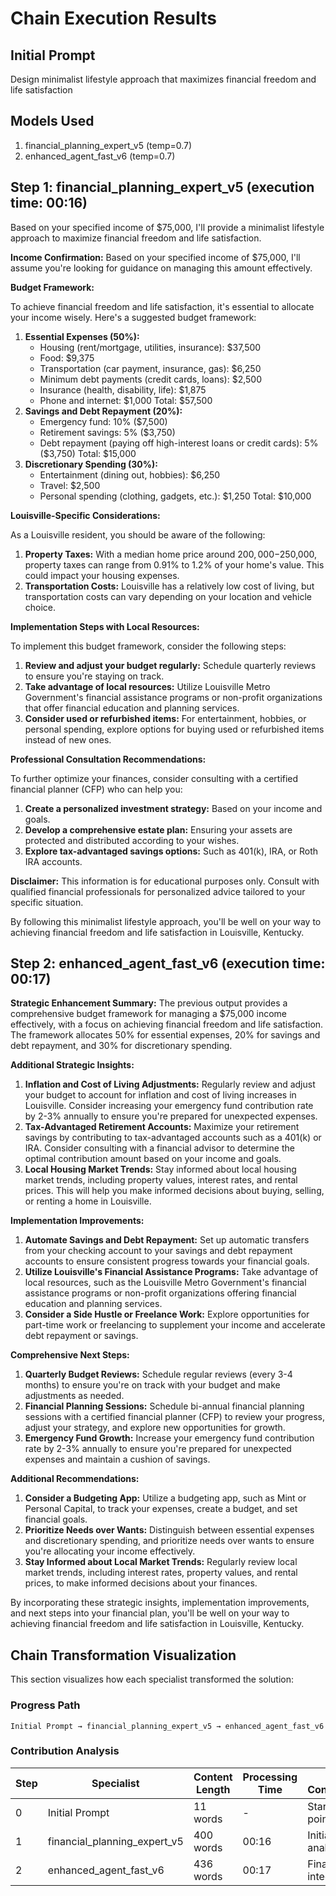 # Chain Execution Results

## Initial Prompt

Design minimalist lifestyle approach that maximizes financial freedom and life satisfaction

## Models Used

1. financial_planning_expert_v5 (temp=0.7)
2. enhanced_agent_fast_v6 (temp=0.7)

## Step 1: financial_planning_expert_v5 (execution time: 00:16)

Based on your specified income of $75,000, I'll provide a minimalist lifestyle approach to maximize financial freedom and life satisfaction.

**Income Confirmation:**
Based on your specified income of $75,000, I'll assume you're looking for guidance on managing this amount effectively.

**Budget Framework:**

To achieve financial freedom and life satisfaction, it's essential to allocate your income wisely. Here's a suggested budget framework:

1. **Essential Expenses (50%):**
	* Housing (rent/mortgage, utilities, insurance): $37,500
	* Food: $9,375
	* Transportation (car payment, insurance, gas): $6,250
	* Minimum debt payments (credit cards, loans): $2,500
	* Insurance (health, disability, life): $1,875
	* Phone and internet: $1,000
	Total: $57,500
2. **Savings and Debt Repayment (20%):**
	* Emergency fund: 10% ($7,500)
	* Retirement savings: 5% ($3,750)
	* Debt repayment (paying off high-interest loans or credit cards): 5% ($3,750)
	Total: $15,000
3. **Discretionary Spending (30%):**
	* Entertainment (dining out, hobbies): $6,250
	* Travel: $2,500
	* Personal spending (clothing, gadgets, etc.): $1,250
	Total: $10,000

**Louisville-Specific Considerations:**

As a Louisville resident, you should be aware of the following:

1. **Property Taxes:** With a median home price around $200,000-$250,000, property taxes can range from 0.91% to 1.2% of your home's value. This could impact your housing expenses.
2. **Transportation Costs:** Louisville has a relatively low cost of living, but transportation costs can vary depending on your location and vehicle choice.

**Implementation Steps with Local Resources:**

To implement this budget framework, consider the following steps:

1. **Review and adjust your budget regularly:** Schedule quarterly reviews to ensure you're staying on track.
2. **Take advantage of local resources:** Utilize Louisville Metro Government's financial assistance programs or non-profit organizations that offer financial education and planning services.
3. **Consider used or refurbished items:** For entertainment, hobbies, or personal spending, explore options for buying used or refurbished items instead of new ones.

**Professional Consultation Recommendations:**

To further optimize your finances, consider consulting with a certified financial planner (CFP) who can help you:

1. **Create a personalized investment strategy:** Based on your income and goals.
2. **Develop a comprehensive estate plan:** Ensuring your assets are protected and distributed according to your wishes.
3. **Explore tax-advantaged savings options:** Such as 401(k), IRA, or Roth IRA accounts.

**Disclaimer:**
This information is for educational purposes only. Consult with qualified financial professionals for personalized advice tailored to your specific situation.

By following this minimalist lifestyle approach, you'll be well on your way to achieving financial freedom and life satisfaction in Louisville, Kentucky.

## Step 2: enhanced_agent_fast_v6 (execution time: 00:17)

**Strategic Enhancement Summary:**
The previous output provides a comprehensive budget framework for managing a $75,000 income effectively, with a focus on achieving financial freedom and life satisfaction. The framework allocates 50% for essential expenses, 20% for savings and debt repayment, and 30% for discretionary spending.

**Additional Strategic Insights:**

1. **Inflation and Cost of Living Adjustments:** Regularly review and adjust your budget to account for inflation and cost of living increases in Louisville. Consider increasing your emergency fund contribution rate by 2-3% annually to ensure you're prepared for unexpected expenses.
2. **Tax-Advantaged Retirement Accounts:** Maximize your retirement savings by contributing to tax-advantaged accounts such as a 401(k) or IRA. Consider consulting with a financial advisor to determine the optimal contribution amount based on your income and goals.
3. **Local Housing Market Trends:** Stay informed about local housing market trends, including property values, interest rates, and rental prices. This will help you make informed decisions about buying, selling, or renting a home in Louisville.

**Implementation Improvements:**

1. **Automate Savings and Debt Repayment:** Set up automatic transfers from your checking account to your savings and debt repayment accounts to ensure consistent progress towards your financial goals.
2. **Utilize Louisville's Financial Assistance Programs:** Take advantage of local resources, such as the Louisville Metro Government's financial assistance programs or non-profit organizations offering financial education and planning services.
3. **Consider a Side Hustle or Freelance Work:** Explore opportunities for part-time work or freelancing to supplement your income and accelerate debt repayment or savings.

**Comprehensive Next Steps:**

1. **Quarterly Budget Reviews:** Schedule regular reviews (every 3-4 months) to ensure you're on track with your budget and make adjustments as needed.
2. **Financial Planning Sessions:** Schedule bi-annual financial planning sessions with a certified financial planner (CFP) to review your progress, adjust your strategy, and explore new opportunities for growth.
3. **Emergency Fund Growth:** Increase your emergency fund contribution rate by 2-3% annually to ensure you're prepared for unexpected expenses and maintain a cushion of savings.

**Additional Recommendations:**

1. **Consider a Budgeting App:** Utilize a budgeting app, such as Mint or Personal Capital, to track your expenses, create a budget, and set financial goals.
2. **Prioritize Needs over Wants:** Distinguish between essential expenses and discretionary spending, and prioritize needs over wants to ensure you're allocating your income effectively.
3. **Stay Informed about Local Market Trends:** Regularly review local market trends, including interest rates, property values, and rental prices, to make informed decisions about your finances.

By incorporating these strategic insights, implementation improvements, and next steps into your financial plan, you'll be well on your way to achieving financial freedom and life satisfaction in Louisville, Kentucky.

## Chain Transformation Visualization

This section visualizes how each specialist transformed the solution:

### Progress Path

```
Initial Prompt → financial_planning_expert_v5 → enhanced_agent_fast_v6
```

### Contribution Analysis

| Step | Specialist | Content Length | Processing Time | Key Contribution |
|------|------------|----------------|-----------------|------------------|
| 0 | Initial Prompt | 11 words | - | Starting point |
| 1 | financial_planning_expert_v5 | 400 words | 00:16 | Initial analysis |
| 2 | enhanced_agent_fast_v6 | 436 words | 00:17 | Final integration |

